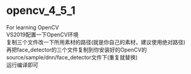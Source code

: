 # opencv_4_5_1
For learning OpenCV  
VS2019配置一下OpenCV环境    
复制三个文件改一下所用素材的路径(就是你自己的素材，建议使用绝对路径)  
再把face_detector的三个文件复制到你安装好的OpenCV的source/sample/dnn/face_detector文件下(重复就替换)  
运行编译即可
